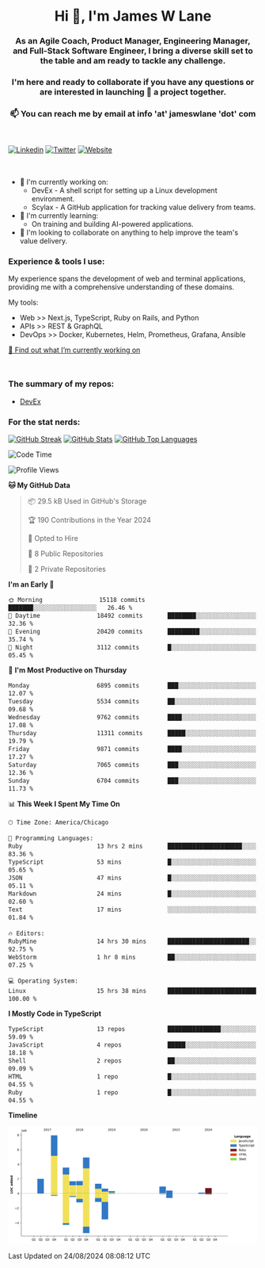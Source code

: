 <h1 align="center">Hi 👋, I'm James W Lane</h1>
<h3 align="center">As an Agile Coach, Product Manager, Engineering Manager, and Full-Stack Software Engineer, I bring a diverse skill set to the table and am ready to tackle any challenge.</h3>
<h3 align="center">I'm here and ready to collaborate if you have any questions or are interested in launching 🚀 a project together.</h3>

<div style="margin-top: 16px;" />

<h3 align="center">📫 You can reach me by email at info 'at' jameswlane 'dot' com</h3>

<div style="margin-top: 48px;" />

[![Linkedin](https://img.shields.io/badge/LinkedIn-0077B5?style=for-the-badge&logo=linkedin&logoColor=white)](https://www.linkedin.com/in/jameswlane/)
[![Twitter](https://img.shields.io/badge/Twitter-1DA1F2?style=for-the-badge&logo=twitter&logoColor=white)](https://x.com/jameswlane)
[![Website](https://img.shields.io/website?down_color=red&down_message=offline&style=for-the-badge&up_color=green&up_message=up&url=https%3A%2F%2Fwww.jameswlane.com)](https://www.jameswlane.com)

<div style="margin-top: 48px;" />

- 🔭 I'm currently working on:
  - DevEx - A shell script for setting up a Linux development environment.
  - Scylax - A GitHub application for tracking value delivery from teams.
- 🌱 I'm currently learning:
  - On training and building AI-powered applications.
- 👯 I'm looking to collaborate on anything to help improve the team's value delivery.

### Experience & tools I use:

My experience spans the development of web and terminal applications, providing me with a comprehensive understanding of these domains.

My tools:
- Web >> Next.js, TypeScript, Ruby on Rails, and Python
- APIs >> REST & GraphQL
- DevOps >> Docker, Kubernetes, Helm, Prometheus, Grafana, Ansible

[🔭 Find out what I’m currently working on](https://www.jameswlane.com/now)  

<div style="margin-top: 50px;"/>

### The summary of my repos:
- [DevEx](https://github.com/jameswlane/devex)  

### For the stat nerds:
[![GitHub Streak](https://github-readme-streak-stats.herokuapp.com?user=jameswlane&theme=tokyonight)](https://git.io/streak-stats)
[![GitHub Stats](https://github-readme-stats.vercel.app/api?username=jameswlane&show_icons=true&theme=tokyonight)](https://github-readme-stats.vercel.app)
[![GitHub Top Languages](https://github-readme-stats.vercel.app/api/top-langs?username=jameswlane&show_icons=true&locale=en&layout=compact&theme=tokyonight)](https://github-readme-stats.vercel.app)

<!--START_SECTION:waka-->
![Code Time](http://img.shields.io/badge/Code%20Time-101%20hrs%206%20mins-blue)

![Profile Views](http://img.shields.io/badge/Profile%20Views-7-blue)

**🐱 My GitHub Data** 

> 📦 29.5 kB Used in GitHub's Storage 
 > 
> 🏆 190 Contributions in the Year 2024
 > 
> 💼 Opted to Hire
 > 
> 📜 8 Public Repositories 
 > 
> 🔑 2 Private Repositories 
 > 
**I'm an Early 🐤** 

```text
🌞 Morning                15118 commits       ███████░░░░░░░░░░░░░░░░░░   26.46 % 
🌆 Daytime                18492 commits       ████████░░░░░░░░░░░░░░░░░   32.36 % 
🌃 Evening                20420 commits       █████████░░░░░░░░░░░░░░░░   35.74 % 
🌙 Night                  3112 commits        █░░░░░░░░░░░░░░░░░░░░░░░░   05.45 % 
```
📅 **I'm Most Productive on Thursday** 

```text
Monday                   6895 commits        ███░░░░░░░░░░░░░░░░░░░░░░   12.07 % 
Tuesday                  5534 commits        ██░░░░░░░░░░░░░░░░░░░░░░░   09.68 % 
Wednesday                9762 commits        ████░░░░░░░░░░░░░░░░░░░░░   17.08 % 
Thursday                 11311 commits       █████░░░░░░░░░░░░░░░░░░░░   19.79 % 
Friday                   9871 commits        ████░░░░░░░░░░░░░░░░░░░░░   17.27 % 
Saturday                 7065 commits        ███░░░░░░░░░░░░░░░░░░░░░░   12.36 % 
Sunday                   6704 commits        ███░░░░░░░░░░░░░░░░░░░░░░   11.73 % 
```


📊 **This Week I Spent My Time On** 

```text
🕑︎ Time Zone: America/Chicago

💬 Programming Languages: 
Ruby                     13 hrs 2 mins       █████████████████████░░░░   83.36 % 
TypeScript               53 mins             █░░░░░░░░░░░░░░░░░░░░░░░░   05.65 % 
JSON                     47 mins             █░░░░░░░░░░░░░░░░░░░░░░░░   05.11 % 
Markdown                 24 mins             █░░░░░░░░░░░░░░░░░░░░░░░░   02.60 % 
Text                     17 mins             ░░░░░░░░░░░░░░░░░░░░░░░░░   01.84 % 

🔥 Editors: 
RubyMine                 14 hrs 30 mins      ███████████████████████░░   92.75 % 
WebStorm                 1 hr 8 mins         ██░░░░░░░░░░░░░░░░░░░░░░░   07.25 % 

💻 Operating System: 
Linux                    15 hrs 38 mins      █████████████████████████   100.00 % 
```

**I Mostly Code in TypeScript** 

```text
TypeScript               13 repos            ███████████████░░░░░░░░░░   59.09 % 
JavaScript               4 repos             █████░░░░░░░░░░░░░░░░░░░░   18.18 % 
Shell                    2 repos             ██░░░░░░░░░░░░░░░░░░░░░░░   09.09 % 
HTML                     1 repo              █░░░░░░░░░░░░░░░░░░░░░░░░   04.55 % 
Ruby                     1 repo              █░░░░░░░░░░░░░░░░░░░░░░░░   04.55 % 
```



**Timeline**

![Lines of Code chart](https://raw.githubusercontent.com/jameswlane/jameswlane/main/assets/bar_graph.png)


 Last Updated on 24/08/2024 08:08:12 UTC
<!--END_SECTION:waka-->
